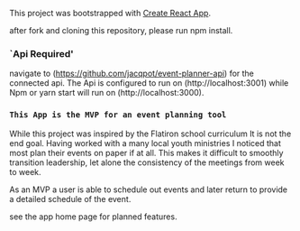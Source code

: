 This project was bootstrapped with [Create React App](https://github.com/facebook/create-react-app).

after fork and cloning this repository, please run npm install.

### `Api Required'

navigate to (https://github.com/jacqpot/event-planner-api) for the connected api. The Api is configured to run on (http://localhost:3001) while Npm or yarn start will run on (http://localhost:3000).

### `This App is the MVP for an event planning tool`

While this project was inspired by the Flatiron school curriculum It is not the end goal. Having worked with a many local youth ministries I noticed that most plan their events on paper if at all. This makes it difficult to smoothly transition leadership, let alone the consistency of the meetings from week to week.

As an MVP a user is able to schedule out events and later return to provide a detailed schedule of the event.

see the app home page for planned features.
